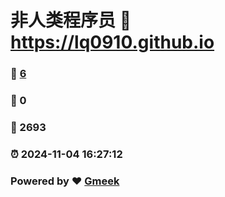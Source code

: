 # 非人类程序员 :link: https://lq0910.github.io 
### :page_facing_up: [6](https://lq0910.github.io/tag.html) 
### :speech_balloon: 0 
### :hibiscus: 2693 
### :alarm_clock: 2024-11-04 16:27:12 
### Powered by :heart: [Gmeek](https://github.com/Meekdai/Gmeek)
